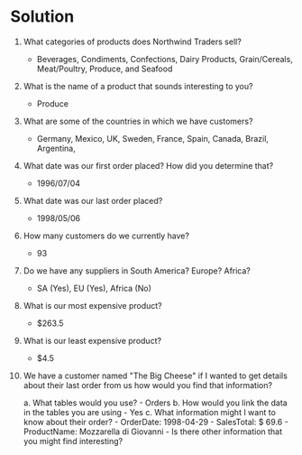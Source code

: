 # Solution 

1. What categories of products does Northwind Traders sell?
    -   Beverages, Condiments, Confections, Dairy Products, Grain/Cereals, Meat/Poultry, Produce, and Seafood
2. What is the name of a product that sounds interesting to you?
    - Produce
3. What are some of the countries in which we have customers?
   - Germany, Mexico, UK, Sweden, France, Spain, Canada, Brazil, Argentina, 
4. What date was our first order placed? How did you determine that?
    - 1996/07/04
5. What date was our last order placed?
    - 1998/05/06
6. How many customers do we currently have?
   - 93
7. Do we have any suppliers in South America? Europe? Africa?
    - SA (Yes), EU (Yes), Africa (No)
8. What is our most expensive product?
    - $263.5
9. What is our least expensive product?
    - $4.5
10. We have a customer named "The Big Cheese" if I wanted to get details about their last order from us how would you find that information?

    a. What tables would you use?
        - Orders
    b. How would you link the data in the tables you are using
        - Yes
    c. What information might I want to know about their order?
        - OrderDate: 1998-04-29
        - SalesTotal: $ 69.6
        - ProductName: Mozzarella di Giovanni
        - Is there other information that you might find interesting?
